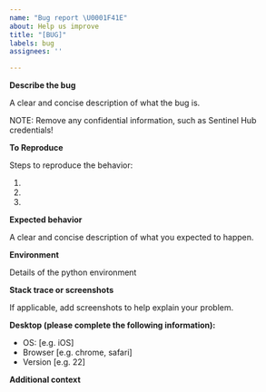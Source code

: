```yaml
---
name: "Bug report \U0001F41E"
about: Help us improve
title: "[BUG]"
labels: bug
assignees: ''

---
```


**Describe the bug**

A clear and concise description of what the bug is.

NOTE: Remove any confidential information, such as Sentinel Hub credentials!

**To Reproduce**

Steps to reproduce the behavior:

1.
2. 
3.

**Expected behavior**

A clear and concise description of what you expected to happen.

**Environment**

Details of the python environment

**Stack trace or screenshots**

If applicable, add screenshots to help explain your problem.

**Desktop (please complete the following information):**

 - OS: [e.g. iOS]
 - Browser [e.g. chrome, safari]
 - Version [e.g. 22]

**Additional context**
